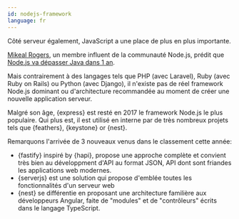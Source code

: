 ```yaml
---
id: nodejs-framework  
language: fr
---
```


Côté serveur également, JavaScript a une place de plus en plus importante.

[Mikeal Rogers](https://github.com/mikeal), un membre influent de la communauté Node.js, prédit que [Node.js va dépasser Java dans 1 an](https://thenewstack.io/open-source-profile-mikeal-rogers-node-js/).

Mais contrairement à des langages tels que PHP (avec Laravel), Ruby (avec Ruby on Rails) ou Python (avec Django), il n'existe pas de réel framework Node.js dominant ou d'architecture recommandée au moment de créer une nouvelle application serveur.

Malgré son âge, {express} est resté en 2017 le framework Node.js le plus populaire.
Qui plus est, il est utilisé en interne par de très nombreux projets tels que {feathers}, {keystone} or {nest}.

Remarquons l'arrivée de 3 nouveaux venus dans le classement cette année:

* {fastify} inspiré by {hapi}, propose une approche complète et convient très bien au développment d'API au format JSON, API dont sont friandes les applications web modernes.
* {serverjs} est une solution qui propose d'emblée toutes les fonctionnalités d'un serveur web
* {nest} se différentie en proposant une architecture familière aux développeurs Angular, faite de "modules" et de "contrôleurs" écrits dans le langage TypeScript.

